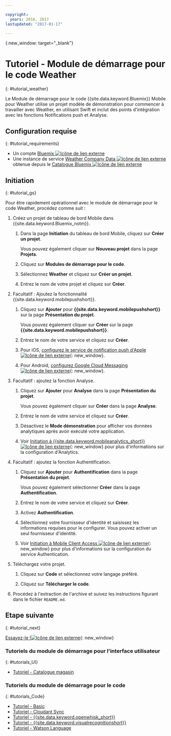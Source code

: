 ```yaml
---

copyright:
  years: 2016, 2017
lastupdated: "2017-01-17"

---
```

{:new_window: target="_blank"}

# Tutoriel - Module de démarrage pour le code Weather
{: #tutorial_weather}

Le Module de démarrage pour le code {{site.data.keyword.Bluemix}} Mobile pour Weather utilise un projet modèle de démonstration pour commencer à travailler avec Weather, en utilisant Swift et inclut des points d'intégration avec les fonctions Notifications push et Analyse.


## Configuration requise
{: #tutorial_requirements}

* Un compte [Bluemix ![Icône de lien externe](../icons/launch-glyph.svg "Icône de lien externe")](http://bluemix.net "Icône de lien externe")
* Une instance de service [Weather Company Data ![Icône de lien externe](../icons/launch-glyph.svg "Icône de lien externe")](https://console.{DomainName}/catalog/services/weather-company-data/ "Icône de lien externe") obtenue depuis le [Catalogue Bluemix ![Icône de lien externe](../icons/launch-glyph.svg "Icône de lien externe")](https://console.{DomainName}/catalog/ "Icône de lien externe")


## Initiation
{: #tutorial_gs}

Pour être rapidement opérationnel avec le module de démarrage pour le code Weather, procédez comme suit :

1. Créez un projet de tableau de bord Mobile dans {{site.data.keyword.Bluemix_notm}}.

   1. Dans la page **Initiation** du tableau de bord Mobile, cliquez sur **Créer un projet**.

      Vous pouvez également cliquer sur **Nouveau projet** dans la page **Projets**.

   2. Cliquez sur **Modules de démarrage pour le code**.

   3. Sélectionnez **Weather** et cliquez sur **Créer un projet**.

   4. Entrez le nom de votre projet et cliquez sur **Créer**.

2. Facultatif : Ajoutez la fonctionnalité {{site.data.keyword.mobilepushshort}}.

   1. Cliquez sur **Ajouter** pour **{{site.data.keyword.mobilepushshort}}** sur la page **Présentation
du projet**.

      Vous pouvez également cliquer sur **Créer** sur la page **{{site.data.keyword.mobilepushshort}}**.

   2. Entrez le nom de votre service et cliquez sur **Créer**.

   3. Pour iOS, [configurez le service de notification push d'Apple![Icône de lien externe](../icons/launch-glyph.svg "Icône de lien externe")](/docs/services/mobilepush/t_push_provider_ios.html "Icône de lien externe"){: new_window}.

   4. Pour Android, [configurez Google Cloud Messaging ![Icône de lien externe](../icons/launch-glyph.svg "Icône de lien externe")](/docs/services/mobilepush/t_push_provider_android.html "Icône de lien externe"){: new_window}.
   
3. Facultatif : ajoutez la fonction Analyse.

   1. Cliquez sur **Ajouter** pour **Analyse** dans la page **Présentation du projet**.

      Vous pouvez également cliquer sur **Créer** dans la page **Analyse**.

   2. Entrez le nom de votre service et cliquez sur **Créer**.
   
   3. Désactivez le **Mode démonstration** pour afficher vos données analytiques après avoir exécuté votre application.

   4. Voir [Initiation à {{site.data.keyword.mobileanalytics_short}} ![Icône de lien externe](../icons/launch-glyph.svg "Icône de lien externe")](/docs/services/mobileanalytics/index.html "Icône de lien externe"){: new_window} pour plus d'informations sur la configuration d'Analytics.

4. Facultatif : ajoutez la fonction Authentification.

   1. Cliquez sur **Ajouter** pour **Authentification** dans la page **Présentation du projet**.

      Vous pouvez également sélectionner **Créer** dans la page **Authentification**.

   2. Entrez le nom de votre service et cliquez sur **Créer**.
   
   3. Activez **Authentification**.
   
   4. Sélectionnez votre fournisseur d'identité et saisissez les informations requises pour le configurer. Vous pouvez activer un seul fournisseur d'identité.

   5. Voir [Initiation à Mobile Client Access ![Icône de lien externe](../icons/launch-glyph.svg "Icône de lien externe")](/docs/services/mobileaccess/index.html "Icône de lien externe"){: new_window} pour plus d'informations sur la configuration du service Authentication.

5. Téléchargez votre projet.

   1. Cliquez sur **Code** et sélectionnez votre langage préféré.

   2. Cliquez sur **Télécharger le code**.

5. Procédez à l'extraction de l'archive et suivez les instructions figurant dans le fichier `README.md`.


## Etape suivante
{: #tutorial_next}

[Essayez-le !![Icône de lien externe](../icons/launch-glyph.svg "Icône de lien externe")](http://console.{DomainName}/mobile/create-project?starter=fad1d49e-f7b6-3aff-9b53-14673fca4399 "Icône de lien externe"){: new_window}


### Tutoriels du module de démarrage pour l'interface utilisateur
{: #tutorials_UI}

* [Tutoriel - Catalogue magasin](tutorial_store_catalog.html)


### Tutoriels du module de démarrage pour le code
{: #tutorials_Code}

* [Tutoriel - Basic](tutorial.html)
* [Tutoriel - Cloudant Sync](tutorial_cloudant_synd.html)
* [Tutoriel - {{site.data.keyword.openwhisk_short}}](tutorial_openwhisk.html)
* [Tutoriel - {{site.data.keyword.visualrecognitionshort}}](tutorial_visual_recognition.html)
* [Tutoriel - Watson Language](tutorial_watson_language.html)
